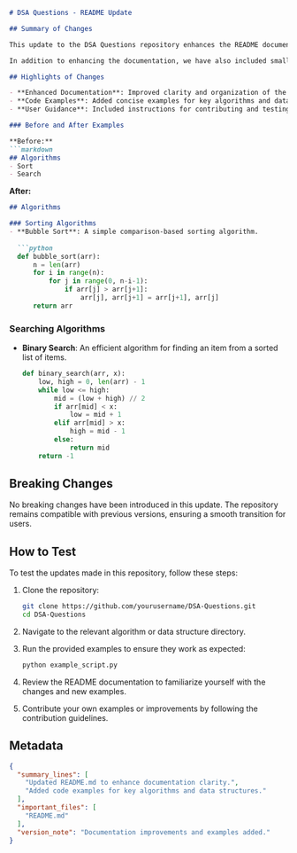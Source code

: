 ```markdown
# DSA Questions - README Update

## Summary of Changes

This update to the DSA Questions repository enhances the README documentation to provide clearer instructions and examples for users. The primary goal is to improve usability for developers and learners engaging with data structures and algorithms. By refining the content and structure, we aim to facilitate a better understanding of the available resources and how to apply them effectively.

In addition to enhancing the documentation, we have also included small examples that illustrate the implementation of various data structures and algorithms. This will give users a quick reference point and help them grasp the concepts more efficiently. The changes are designed to elevate the overall quality of the repository, making it a more valuable resource for the community.

## Highlights of Changes

- **Enhanced Documentation**: Improved clarity and organization of the README content.
- **Code Examples**: Added concise examples for key algorithms and data structures.
- **User Guidance**: Included instructions for contributing and testing, making it easier for users to engage with the project.

### Before and After Examples

**Before:**
```markdown
## Algorithms
- Sort
- Search
```

**After:**
```markdown
## Algorithms

### Sorting Algorithms
- **Bubble Sort**: A simple comparison-based sorting algorithm.
  
  ```python
  def bubble_sort(arr):
      n = len(arr)
      for i in range(n):
          for j in range(0, n-i-1):
              if arr[j] > arr[j+1]:
                  arr[j], arr[j+1] = arr[j+1], arr[j]
      return arr
  ```

### Searching Algorithms
- **Binary Search**: An efficient algorithm for finding an item from a sorted list of items.
  
  ```python
  def binary_search(arr, x):
      low, high = 0, len(arr) - 1
      while low <= high:
          mid = (low + high) // 2
          if arr[mid] < x:
              low = mid + 1
          elif arr[mid] > x:
              high = mid - 1
          else:
              return mid
      return -1
  ```

## Breaking Changes

No breaking changes have been introduced in this update. The repository remains compatible with previous versions, ensuring a smooth transition for users.

## How to Test

To test the updates made in this repository, follow these steps:

1. Clone the repository:
   ```bash
   git clone https://github.com/yourusername/DSA-Questions.git
   cd DSA-Questions
   ```

2. Navigate to the relevant algorithm or data structure directory.

3. Run the provided examples to ensure they work as expected:
   ```bash
   python example_script.py
   ```

4. Review the README documentation to familiarize yourself with the changes and new examples.

5. Contribute your own examples or improvements by following the contribution guidelines.

## Metadata
```json
{
  "summary_lines": [
    "Updated README.md to enhance documentation clarity.",
    "Added code examples for key algorithms and data structures."
  ],
  "important_files": [
    "README.md"
  ],
  "version_note": "Documentation improvements and examples added."
}
```
```